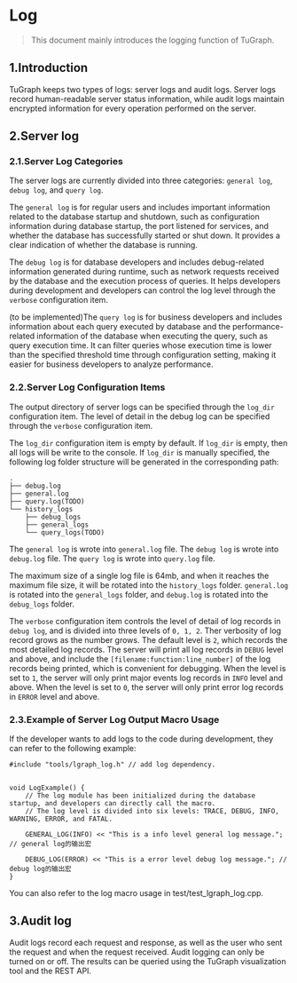 # Log

> This document mainly introduces the logging function of TuGraph.

## 1.Introduction

TuGraph keeps two types of logs: server logs and audit logs. Server logs record human-readable server status information, while audit logs maintain encrypted information for every operation performed on the server.

## 2.Server log

### 2.1.Server Log Categories

The server logs are currently divided into three categories: `general log`, `debug log`, and `query log`.

The `general log` is for regular users and includes important information related to the database startup and shutdown, such as configuration information during database startup, the port listened for services, and whether the database has successfully started or shut down. It provides a clear indication of whether the database is running.

The `debug log` is for database developers and includes debug-related information generated during runtime, such as network requests received by the database and the execution process of queries. It helps developers during development and developers can control the log level through the `verbose` configuration item.

(to be implemented)The `query log` is for business developers and includes information about each query executed by database and the performance-related information of the database when executing the query, such as query execution time. It can filter queries whose execution time is lower than the specified threshold time through configuration setting, making it easier for business developers to analyze performance.

### 2.2.Server Log Configuration Items
The output directory of server logs can be specified through the `log_dir` configuration item. The level of detail in the debug log can be specified through the `verbose` configuration item.

The `log_dir` configuration item is empty by default. If `log_dir` is empty, then all logs will be write to the console. If `log_dir` is manually specified, the following log folder structure will be generated in the corresponding path:

```
.
├── debug.log
├── general.log
├── query.log(TODO)
└── history_logs
    ├── debug_logs
    ├── general_logs
    └── query_logs(TODO)
```

The `general log` is wrote into `general.log` file. The `debug log` is wrote into `debug.log` file. The `query log` is wrote into `query.log` file.

The maximum size of a single log file is 64mb, and when it reaches the maximum file size, it will be rotated into the `history_logs` folder. `general.log` is rotated into the `general_logs` folder, and `debug.log` is rotated into the `debug_logs` folder.

The `verbose` configuration item controls the level of detail of log records in `debug log`, and is divided into three levels of `0, 1, 2`. Ther verbosity of log record grows as the number grows. The default level is `2`, which records the most detailed log records. The server will print all log records in `DEBUG` level and above, and include the `[filename:function:line_number]` of the log records being printed, which is convenient for debugging. When the level is set to `1`, the server will only print major events log records in `INFO` level and above. When the level is set to `0`, the server will only print error log records in `ERROR` level and above.

### 2.3.Example of Server Log Output Macro Usage

If the developer wants to add logs to the code during development, they can refer to the following example:

```
#include "tools/lgraph_log.h" // add log dependency.


void LogExample() {
    // The log module has been initialized during the database startup, and developers can directly call the macro.
    // The log level is divided into six levels: TRACE, DEBUG, INFO, WARNING, ERROR, and FATAL.

    GENERAL_LOG(INFO) << "This is a info level general log message."; // general log的输出宏

    DEBUG_LOG(ERROR) << "This is a error level debug log message."; // debug log的输出宏
}
```

You can also refer to the log macro usage in test/test_lgraph_log.cpp.

## 3.Audit log

Audit logs record each request and response, as well as the user who sent the request and when the request received. Audit logging can only be turned on or off. The results can be queried using the TuGraph visualization tool and the REST API.